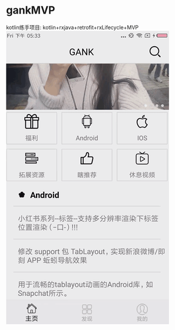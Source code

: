 # gankMVP
kotlin练手项目: kotlin+rxjava+retrofit+rxLifecycle+MVP
![image](https://github.com/ARaGoZz/gankMVP/blob/master/gif/123.gif)
